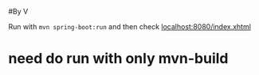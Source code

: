 #By V


Run with `mvn spring-boot:run` and then check [localhost:8080/index.xhtml](localhost:8080/index.xhtml)

# need do run with only mvn-build